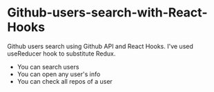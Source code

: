# Github-users-search-with-React-Hooks
Github users search using Github API and React Hooks. I've used useReducer hook to substitute Redux.

* You can search users
* You can open any user's info
* You can check all repos of a user
